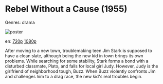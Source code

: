 # Rebel Without a Cause (1955)

Genres: drama

![poster](http://image.tmdb.org/t/p/w500/wInZHSZOLgxSiZEZ2phksLlcy4O.jpg)

en:
  [720p](magnet:?xt=urn:btih:B516CEA780872E6983503857DDCFEE59BE04E545&tr=udp://glotorrents.pw:6969/announce&tr=udp://tracker.opentrackr.org:1337/announce&tr=udp://torrent.gresille.org:80/announce&tr=udp://tracker.openbittorrent.com:80&tr=udp://tracker.coppersurfer.tk:6969&tr=udp://tracker.leechers-paradise.org:6969&tr=udp://p4p.arenabg.ch:1337&tr=udp://tracker.internetwarriors.net:1337)
  [1080p](magnet:?xt=urn:btih:A7A72247596C0F68C7CC67693D4D7A5EA6528858&tr=udp://glotorrents.pw:6969/announce&tr=udp://tracker.opentrackr.org:1337/announce&tr=udp://torrent.gresille.org:80/announce&tr=udp://tracker.openbittorrent.com:80&tr=udp://tracker.coppersurfer.tk:6969&tr=udp://tracker.leechers-paradise.org:6969&tr=udp://p4p.arenabg.ch:1337&tr=udp://tracker.internetwarriors.net:1337)
  


After moving to a new town, troublemaking teen Jim Stark is supposed to have a clean slate, although being the new kid in town brings its own problems. While searching for some stability, Stark forms a bond with a disturbed classmate, Plato, and falls for local girl Judy. However, Judy is the girlfriend of neighborhood tough, Buzz. When Buzz violently confronts Jim and challenges him to a drag race, the new kid's real troubles begin.